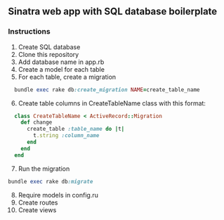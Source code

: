 ## Sinatra web app with SQL database boilerplate

### Instructions
1. Create SQL database
2. Clone this repository
3. Add database name in app.rb
4. Create a model for each table
5. For each table, create a migration
```ruby
  bundle exec rake db:create_migration NAME=create_table_name
```
6. Create table columns in CreateTableName class with this format:
```ruby
  class CreateTableName < ActiveRecord::Migration
    def change
      create_table :table_name do |t|
        t.string :column_name
      end
    end
  end
```
7. Run the migration
```ruby
bundle exec rake db:migrate
```
8. Require models in config.ru
9. Create routes
10. Create views
